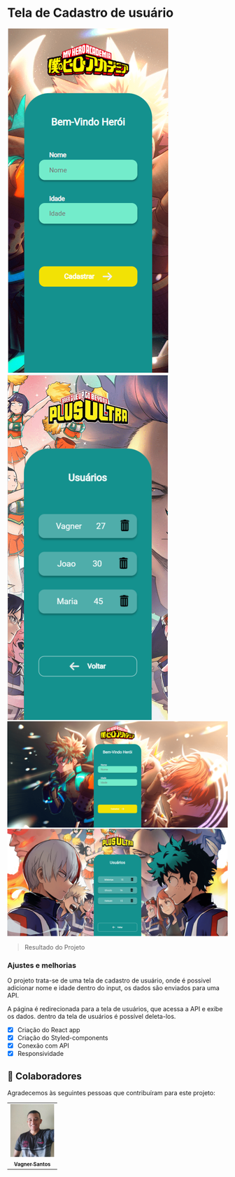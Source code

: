 # Tela de Cadastro de usuário

<img src="./public/mobile-home.png" alt="result-home-mobile">
<img src="./public/mobile-user.png" alt="result-user-mobile">
<img src="./public/pc-home.png" alt="result-pc-home">
<img src="./public/pc-user.png" alt="result-pc-user">

> Resultado do Projeto

### Ajustes e melhorias

O projeto trata-se de uma tela de cadastro de usuário, onde é possivel adicionar nome e idade dentro do input, os dados são enviados para uma API.

A página é redirecionada para a tela de usuários, que acessa a API e exibe os dados. dentro da tela de usuários é possível deleta-los.

- [x] Criação do React app
- [x] Criação do Styled-components
- [x] Conexão com API
- [x] Responsividade

## 🤝 Colaboradores

Agradecemos às seguintes pessoas que contribuíram para este projeto:

<table>
  <tr>
    <td align="center">
      <a href="#">
        <img src="./public/vagner_photo.jpg" width="100px;" alt="Foto do Vagner"/><br>
        <sub>
          <b>Vagner Santos</b>
        </sub>
      </a>
    </td>
  </tr>
</table>
